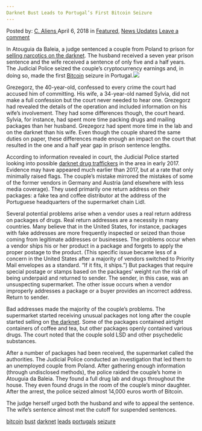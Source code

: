 ```yaml
---
Darknet Bust Leads to Portugal’s First Bitcoin Seizure
---
```

<article class="post-listing post-25289 post type-post status-publish format-standard hentry 
 tag-bitcoin tag-bust tag-darknet tag-leads tag-portugals tag-seizure">
<div class="post-inner">
<span>Posted by: <a href="https://www.deepdotweb.com/author/caliens/" title="">C. Aliens </a></span>
<span>April 6, 2018</span>
<span>in <a href="https://www.deepdotweb.com/category/deepdot-news/" rel="category tag">Featured</a>, <a href="https://www.deepdotweb.com/category/news-updates/" rel="category tag">News Updates</a></span>
<span><a href="https://www.deepdotweb.com/2018/04/06/darknet-bust-leads-to-portugals-first-bitcoin-seizure/#respond">Leave a comment</a></span>


<p>In Atouguia da Baleia, a judge sentenced a couple from Poland to prison for <a href="https://www.publico.pt/2018/03/22/sociedade/noticia/casal-cuja-droga-foi-parar-ao-lidl-condenado-a-cadeia-1807707">selling narcotics on the darknet</a>. The husband received a seven year prison sentence and the wife received a sentence of only five and a half years. The Judicial Police seized the couple&#8217;s cryptocurrency earnings and, in doing so, made the first <a href="http://deepdotweb.com/tag/bitcoin">Bitcoin</a> seizure in Portugal.<img class="wp-image-25295 aligncenter" src="/imgs/2018/04/word-image-10.jpeg" srcset="/imgs/2018/04/word-image-10.jpeg 660w, /imgs/2018/04/word-image-10-300x150.jpeg 300w" sizes="(max-width: 660px) 100vw, 660px" /></p>
<p>Grezegorz, the 40-year-old, confessed to every crime the court had accused him of committing. His wife, a 34-year-old named Sylvia, did not make a full confession but the court never needed to hear one. Grezegorz had revealed the details of the operation and included information on his wife&#8217;s involvement. They had some differences though, the court heard. Sylvia, for instance, had spent more time packing drugs and mailing packages than her husband. Grezegorz had spent more time in the lab and on the darknet than his wife. Even though the couple shared the same duties on paper, these differences made enough an impact on the court that resulted in the one and a half year gap in prison sentence lengths.</p>
<p>According to information revealed in court, the Judicial Police started looking into possible <a href="http://deepdotweb.com/tag/darknet">darknet drug traffickers</a> in the area in early 2017. Evidence may have appeared much earlier than 2017, but at a rate that only minimally raised flags. The couple&#8217;s mistake mirrored the mistakes of some of the former vendors in Germany and Austria (and elsewhere with less media coverage). They used primarily one return address on their packages: a fake tea and coffee distributor at the address of the Portuguese headquarters of the supermarket chain Lidl.</p>
<p>Several potential problems arise when a vendor uses a real return address on packages of drugs. Real return addresses are a necessity in many countries. Many believe that in the United States, for instance, packages with fake addresses are more frequently inspected or seized than those coming from legitimate addresses or businesses. The problems occur when a vendor ships his or her product in a package and forgets to apply the proper postage to the product. (This specific issue became less of a concern in the United States after a majority of vendors switched to Priority Mail envelopes as a standard. “If it fits, it ships.”) But packages that require special postage or stamps based on the packages’ weight run the risk of being underpaid and returned to sender. The sender, in this case, was an unsuspecting supermarket. The other issue occurs when a vendor improperly addresses a package or a buyer provides an incorrect address. Return to sender.</p>
<p>Bad addresses made the majority of the couple&#8217;s problems. The supermarket started receiving unusual packages not long after the couple started selling on <a href="http://deepdotweb.com/tag/darknet">the darknet</a>. Some of the packages contained airtight containers of coffee and tea, but other packages openly contained various drugs. The court noted that the couple sold LSD and other psychedelic substances.</p>
<p>After a number of packages had been received, the supermarket called the authorities. The Judicial Police conducted an investigation that led them to an unemployed couple from Poland. After gathering enough information (through undisclosed methods), the police raided the couple&#8217;s home in Atouguia da Baleia. They found a full drug lab and drugs throughout the house. They even found drugs in the room of the couple&#8217;s minor daughter. After the arrest, the police seized almost 14,000 euros worth of Bitcoin.</p>
<p>The judge herself urged both the husband and wife to appeal the sentence. The wife’s sentence almost met the cutoff for suspended sentences.</p>
</div>
<a href="https://www.deepdotweb.com/tag/bitcoin/" rel="tag">bitcoin</a> <a href="https://www.deepdotweb.com/tag/bust/" rel="tag">bust</a> <a href="https://www.deepdotweb.com/tag/darknet/" rel="tag">darknet</a> <a href="https://www.deepdotweb.com/tag/leads/" rel="tag">leads</a> <a href="https://www.deepdotweb.com/tag/portugals/" rel="tag">portugals</a> <a href="https://www.deepdotweb.com/tag/seizure/" rel="tag">seizure</a></span> <span style="display:none" class="updated">2018-04-06<a href="https://www.deepdotweb.com/author/caliens/" title="Posts by C. Aliens" rel="author">C. Aliens</a></strong></div>

